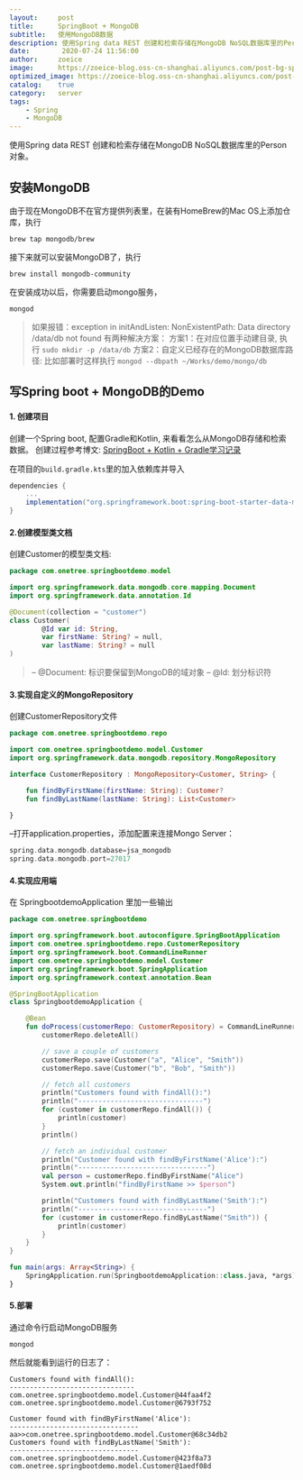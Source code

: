 ```yaml
---
layout:     post
title:      SpringBoot + MongoDB
subtitle:   使用MongoDB数据
description: 使用Spring data REST 创建和检索存储在MongoDB NoSQL数据库里的Person对象
date:        2020-07-24 11:56:00
author:     zoeice
image:      https://zoeice-blog.oss-cn-shanghai.aliyuncs.com/post-bg-spring.jpg
optimized_image: https://zoeice-blog.oss-cn-shanghai.aliyuncs.com/post-bg-spring.jpg?x-oss-process=image/resize,w_380
catalog:    true
category:   server
tags:
    - Spring
    - MongoDB
---
```


使用Spring data REST 创建和检索存储在MongoDB NoSQL数据库里的Person对象。

## 安装MongoDB
由于现在MongoDB不在官方提供列表里，在装有HomeBrew的Mac OS上添加仓库，执行
```shell
brew tap mongodb/brew
```
接下来就可以安装MongoDB了，执行
```shell
brew install mongodb-community
```
在安装成功以后，你需要启动mongo服务，
```shell
mongod
```

>如果报错：exception in initAndListen: NonExistentPath: Data directory /data/db not found
有两种解决方案：
方案1：在对应位置手动建目录, 执行 `sudo mkdir -p /data/db`
方案2：自定义已经存在的MongoDB数据库路径: 比如部署时这样执行 `mongod --dbpath ~/Works/demo/mongo/db`

## 写Spring boot + MongoDB的Demo

#### 1. 创建项目
创建一个Spring boot, 配置Gradle和Kotlin, 来看看怎么从MongoDB存储和检索数据。
创建过程参考博文: [SpringBoot + Kotlin + Gradle学习记录](/spring-boot-learn/)

在项目的`build.gradle.kts`里的加入依赖库并导入
```groovy
dependencies {
    ...
	implementation("org.springframework.boot:spring-boot-starter-data-mongodb")
}
```

#### 2.创建模型类文档
创建Customer的模型类文档:
```kotlin
package com.onetree.springbootdemo.model

import org.springframework.data.mongodb.core.mapping.Document
import org.springframework.data.annotation.Id

@Document(collection = "customer")
class Customer(
        @Id var id: String,
        var firstName: String? = null,
        var lastName: String? = null
)
```
>– @Document: 标识要保留到MongoDB的域对象
– @Id: 划分标识符

#### 3.实现自定义的MongoRepository
创建CustomerRepository文件
```kotlin
package com.onetree.springbootdemo.repo

import com.onetree.springbootdemo.model.Customer
import org.springframework.data.mongodb.repository.MongoRepository

interface CustomerRepository : MongoRepository<Customer, String> {

    fun findByFirstName(firstName: String): Customer?
    fun findByLastName(lastName: String): List<Customer>

}
```
–打开application.properties，添加配置来连接Mongo Server：
```groovy
spring.data.mongodb.database=jsa_mongodb
spring.data.mongodb.port=27017
```

#### 4.实现应用端
在 SpringbootdemoApplication 里加一些输出
```kotlin
package com.onetree.springbootdemo

import org.springframework.boot.autoconfigure.SpringBootApplication
import com.onetree.springbootdemo.repo.CustomerRepository
import org.springframework.boot.CommandLineRunner
import com.onetree.springbootdemo.model.Customer
import org.springframework.boot.SpringApplication
import org.springframework.context.annotation.Bean

@SpringBootApplication
class SpringbootdemoApplication {

	@Bean
	fun doProcess(customerRepo: CustomerRepository) = CommandLineRunner {
		customerRepo.deleteAll()

		// save a couple of customers
		customerRepo.save(Customer("a", "Alice", "Smith"))
		customerRepo.save(Customer("b", "Bob", "Smith"))

		// fetch all customers
		println("Customers found with findAll():")
		println("-------------------------------")
		for (customer in customerRepo.findAll()) {
			println(customer)
		}
		println()

		// fetch an individual customer
		println("Customer found with findByFirstName('Alice'):")
		println("--------------------------------")
		val person = customerRepo.findByFirstName("Alice")
		System.out.println("findByFirstName >> $person")

		println("Customers found with findByLastName('Smith'):")
		println("--------------------------------")
		for (customer in customerRepo.findByLastName("Smith")) {
			println(customer)
		}
	}
}

fun main(args: Array<String>) {
	SpringApplication.run(SpringbootdemoApplication::class.java, *args)
}
```

#### 5.部署
通过命令行启动MongoDB服务
```shell
mongod
```

然后就能看到运行的日志了：
```shell
Customers found with findAll():
-------------------------------
com.onetree.springbootdemo.model.Customer@44faa4f2
com.onetree.springbootdemo.model.Customer@6793f752

Customer found with findByFirstName('Alice'):
--------------------------------
aa>>com.onetree.springbootdemo.model.Customer@68c34db2
Customers found with findByLastName('Smith'):
--------------------------------
com.onetree.springbootdemo.model.Customer@423f8a73
com.onetree.springbootdemo.model.Customer@1aedf08d
```